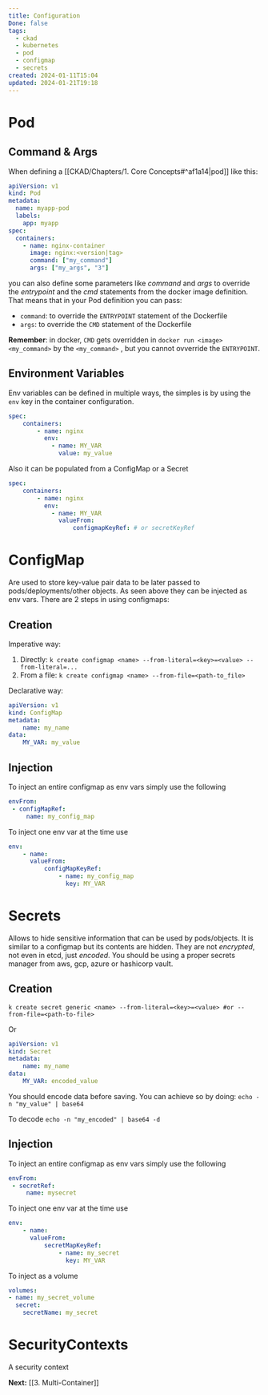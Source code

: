 ```yaml
---
title: Configuration
Done: false
tags:
  - ckad
  - kubernetes
  - pod
  - configmap
  - secrets
created: 2024-01-11T15:04
updated: 2024-01-21T19:18
---
```

# Pod
## Command & Args
When defining a [[CKAD/Chapters/1. Core Concepts#^af1a14|pod]] like this:
```yaml
apiVersion: v1
kind: Pod
metadata:
  name: myapp-pod
  labels:
    app: myapp
spec:
  containers:
    - name: nginx-container
      image: nginx:<version|tag>
      command: ["my_command"]
      args: ["my_args", "3"]
```

you can also define some parameters like *command* and *args* to override the *entrypoint* and the *cmd*  statements from the docker image definition.
That means that in your Pod definition you can pass:
- `command`:  to override the `ENTRYPOINT` statement of the Dockerfile
- `args`: to override the `CMD` statement of the Dockerfile

**Remember**:  in docker, `CMD` gets overridden in `docker run <image> <my_command>`  by the `<my_command>` , but you cannot ovverride the `ENTRYPOINT`.

## Environment Variables
Env variables can be defined in multiple ways, the simples is by using the `env` key in the container configuration.
```yaml
spec:
	containers:
		- name: nginx
		  env:
			- name: MY_VAR
			  value: my_value
```
Also it can be populated from a ConfigMap or a Secret
```yaml
spec:
	containers:
		- name: nginx
		  env:
			- name: MY_VAR
			  valueFrom:
				  configmapKeyRef: # or secretKeyRef
```

# ConfigMap
Are used to store key-value pair data to be later passed to pods/deployments/other objects. As seen above they can be injected as env vars.
There are 2 steps in using configmaps:
## Creation
Imperative way:
1. Directly: `k create configmap <name> --from-literal=<key>=<value> --from-literal=...`
2. From a file: `k create configmap <name> --from-file=<path-to_file>`

Declarative way:
```yaml
apiVersion: v1
kind: ConfigMap
metadata:
	name: my_name
data:
	MY_VAR: my_value
```
## Injection
To inject an entire configmap as env vars simply use the following
```yaml
envFrom:
 - configMapRef:
	 name: my_config_map
```
To inject one env var at the time use
```yaml
env:
	- name:
	  valueFrom:
		  configMapKeyRef:
			  - name: my_config_map
			    key: MY_VAR
```

# Secrets
Allows to hide sensitive information that can be used by pods/objects. It is similar to a configmap but  its contents are hidden. They are not *encrypted*, not even in etcd, just *encoded*. You should be using a proper secrets manager from aws, gcp, azure or hashicorp vault.

## Creation
```
k create secret generic <name> --from-literal=<key>=<value> #or --from-file=<path-to-file>
```
Or 
```yaml
apiVersion: v1
kind: Secret
metadata:
	name: my_name
data:
	MY_VAR: encoded_value
```
You should encode data before saving. You can achieve so by doing:
`echo -n "my_value" | base64`

To decode `echo -n "my_encoded" | base64 -d`
## Injection
To inject an entire configmap as env vars simply use the following
```yaml
envFrom:
 - secretRef:
	 name: mysecret
```
To inject one env var at the time use
```yaml
env:
	- name:
	  valueFrom:
		  secretMapKeyRef:
			  - name: my_secret
			    key: MY_VAR
```
To inject as a volume
```yaml
volumes:
- name: my_secret_volume
  secret:
    secretName: my_secret
```

# SecurityContexts
A security context 

**Next:** [[3. Multi-Container]]